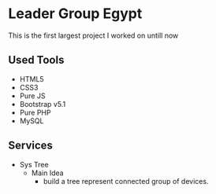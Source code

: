 # Leader Group Egypt

This is the first largest project I worked on untill now

## Used Tools

- HTML5
- CSS3
- Pure JS
- Bootstrap v5.1
- Pure PHP
- MySQL

## Services

- Sys Tree
  - Main Idea
    - build a tree represent connected group of devices.
